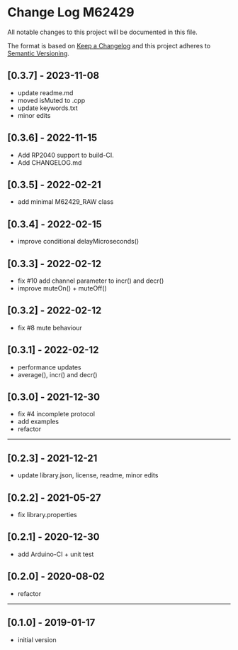 # Change Log M62429

All notable changes to this project will be documented in this file.

The format is based on [Keep a Changelog](http://keepachangelog.com/)
and this project adheres to [Semantic Versioning](http://semver.org/).


## [0.3.7] - 2023-11-08
- update readme.md
- moved isMuted to .cpp
- update keywords.txt
- minor edits


## [0.3.6] - 2022-11-15
- Add RP2040 support to build-CI.
- Add CHANGELOG.md

## [0.3.5] - 2022-02-21
- add minimal M62429_RAW class

## [0.3.4] - 2022-02-15
- improve conditional delayMicroseconds()

## [0.3.3] - 2022-02-12  
- fix #10 add channel parameter to incr() and decr()
- improve muteOn() + muteOff()

## [0.3.2] - 2022-02-12
- fix #8 mute behaviour

## [0.3.1] - 2022-02-12
- performance updates
- average(), incr() and decr()

## [0.3.0] - 2021-12-30  
- fix #4 incomplete protocol
- add examples
- refactor

----

## [0.2.3] - 2021-12-21
- update library.json, license, readme, minor edits

## [0.2.2] - 2021-05-27
- fix library.properties

## [0.2.1] - 2020-12-30
- add Arduino-CI + unit test

## [0.2.0] - 2020-08-02
- refactor

----

## [0.1.0] - 2019-01-17
- initial version


